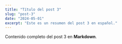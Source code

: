 ```yaml
---
title: "Título del post 3"
slug: "post-3"
date: "2024-05-01"
excerpt: "Este es un resumen del post 3 en español."
---
```


Contenido completo del post 3 en **Markdown**.
